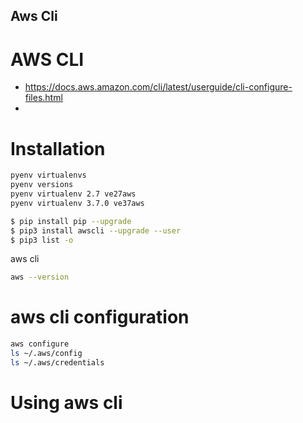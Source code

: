 
## Aws Cli

# AWS CLI

- https://docs.aws.amazon.com/cli/latest/userguide/cli-configure-files.html
- 

# Installation



```bash
pyenv virtualenvs
pyenv versions
pyenv virtualenv 2.7 ve27aws
pyenv virtualenv 3.7.0 ve37aws
```

```bash
$ pip install pip --upgrade
$ pip3 install awscli --upgrade --user
$ pip3 list -o
```

aws cli 
```bash
aws --version
```

# aws cli configuration


```bash
aws configure
ls ~/.aws/config
ls ~/.aws/credentials
```


# Using aws cli






